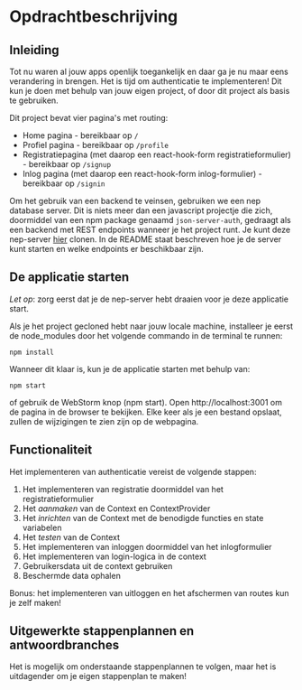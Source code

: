 # Opdrachtbeschrijving

## Inleiding
Tot nu waren al jouw apps openlijk toegankelijk en daar ga je nu maar eens verandering in brengen. Het is tijd om authenticatie te implementeren! Dit kun je doen met behulp van jouw eigen project, of door dit project als basis te gebruiken.

Dit project bevat vier pagina's met routing:
* Home pagina - bereikbaar op `/`
* Profiel pagina - bereikbaar op `/profile`
* Registratiepagina (met daarop een react-hook-form registratieformulier) - bereikbaar op `/signup`
* Inlog pagina (met daarop een react-hook-form inlog-formulier) - bereikbaar op `/signin`

Om het gebruik van een backend te veinsen, gebruiken we een nep database server. Dit is niets meer dan een javascript projectje die zich, doormiddel van een npm package genaamd `json-server-auth`, gedraagt als een backend met REST endpoints wanneer je het project runt. 
Je kunt deze nep-server [hier](https://github.com/hogeschoolnovi/frontend-fake-server) clonen. In de README staat beschreven hoe je de server kunt starten en welke endpoints er beschikbaar zijn.

## De applicatie starten
_Let op_: zorg eerst dat je de nep-server hebt draaien voor je deze applicatie start.

Als je het project gecloned hebt naar jouw locale machine, installeer je eerst de node_modules door het volgende commando in de terminal te runnen:

`npm install`

Wanneer dit klaar is, kun je de applicatie starten met behulp van:

`npm start`

of gebruik de WebStorm knop (npm start). Open http://localhost:3001 om de pagina in de browser te bekijken. Elke keer als je een bestand opslaat, zullen de wijzigingen te zien zijn op de webpagina.

## Functionaliteit
Het implementeren van authenticatie vereist de volgende stappen:
1. Het implementeren van registratie doormiddel van het registratieformulier
2. Het _aanmaken_ van de Context en ContextProvider
3. Het _inrichten_ van de Context met de benodigde functies en state variabelen
4. Het _testen_ van de Context
5. Het implementeren van inloggen doormiddel van het inlogformulier
6. Het implementeren van login-logica in de context
7. Gebruikersdata uit de context gebruiken
8. Beschermde data ophalen

Bonus: het implementeren van uitloggen en het afschermen van routes kun je zelf maken!

## Uitgewerkte stappenplannen en antwoordbranches
Het is mogelijk om onderstaande stappenplannen te volgen, maar het is uitdagender om je eigen stappenplan te maken!